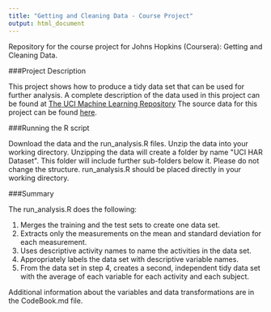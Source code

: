 ```yaml
---
title: "Getting and Cleaning Data - Course Project"
output: html_document
---
```


Repository for the course project for Johns Hopkins (Coursera): Getting and Cleaning Data. 


###Project Description

This project shows how to produce a tidy data set that can be used for further analysis. A complete description of the data used in this project can be found at [The UCI Machine Learning Repository](http://archive.ics.uci.edu/ml/datasets/Human+Activity+Recognition+Using+Smartphones) The source data for this project can be found [here](https://d396qusza40orc.cloudfront.net/getdata%2Fprojectfiles%2FUCI%20HAR%20Dataset.zip).

###Running the R script

Download the data and the run_analysis.R files. Unzip the data into your working directory. Unzipping the data will create a folder by name "UCI HAR Dataset". This folder will include further sub-folders below it. Please do not change the structure. run_analysis.R should be placed directly in your working directory. 

###Summary

The run_analysis.R does the following: <br>
1. Merges the training and the test sets to create one data set. <br>
2. Extracts only the measurements on the mean and standard deviation for each measurement. <br>
3. Uses descriptive activity names to name the activities in the data set. <br>
4. Appropriately labels the data set with descriptive variable names. <br>
5. From the data set in step 4, creates a second, independent tidy data set with the average of each variable for each activity and each subject. <br>

Additional information about the variables and data transformations are in the CodeBook.md file.